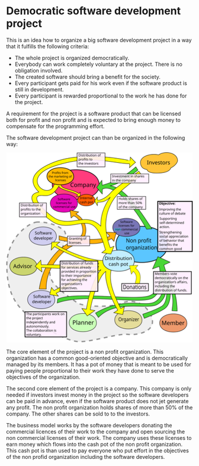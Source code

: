 # Democratic software development project

This is an idea how to organize a big software development project in a way that it fulfills the following criteria:
* The whole project is organized democratically.
* Everybody can work completely voluntary at the project. There is no obligation involved.
* The created software should bring a benefit for the society.
* Every participant gets paid for his work even if the software product is still in development.
* Every participant is rewarded proportional to the work he has done for the project.

A requirement for the project is a software product that can be licensed both for profit and non profit and is expected to bring enough money to compensate for the programming effort.

The software development project can than be organized in the following way:

![](./images/organization-plan.svg)

The core element of the project is a non profit organization. This organization has a common good-oriented objective and is democratically managed by its members. It has a pot of money that is meant to be used for paying people proportional to their work they have done to serve the objectives of the organization.

The second core element of the project is a company. This company is only needed if investors invest money in the project so the software developers can be paid in advance, even if the software product does not jet generate any profit. The non profit organization holds shares of more than 50% of the company. The other shares can be sold to to the investors.

The business model works by the software developers donating the commercial licences of their work to the company and open sourcing the non commercial licenses of their work. The company uses these licenses to earn money which flows into the cash pot of the non profit organization. This cash pot is than used to pay everyone who put effort in the objectives of the non profid organization including the software developers.